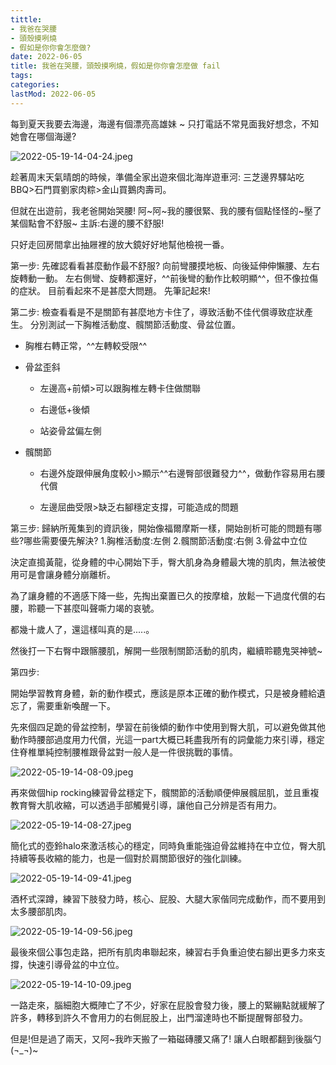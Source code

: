 ```yaml
---
tittle:
- 我爸在哭腰
- 頭殼摸咧燒
- 假如是你你會怎麼做?
date: 2022-06-05
title: 我爸在哭腰，頭殼摸咧燒，假如是你你會怎麼做 fail
tags:
categories:
lastMod: 2022-06-05
---
```



每到夏天我要去海邊，海邊有個漂亮高雄妹 ~
只打電話不常見面我好想念，不知她會在哪個海邊?

![2022-05-19-14-04-24.jpeg](/assets/2022-05-19-14-04-24.jpeg)

趁著周末天氣晴朗的時候，準備全家出遊來個北海岸遊車河:
三芝邊界驛站吃BBQ>石門買劉家肉粽>金山買鵝肉壽司。

但就在出遊前，我老爸開始哭腰!
阿~阿~我的腰很緊、我的腰有個點怪怪的~壓了某個點會不舒服~
主訴:右邊的腰不舒服!

只好走回房間拿出抽屜裡的放大鏡好好地幫他檢視一番。

第一步:
先確認看看甚麼動作最不舒服?
向前彎腰摸地板、向後延伸伸懶腰、左右旋轉動一動。
左右側彎、旋轉都還好，^^前後彎的動作比較明顯^^，但不像拉傷的症狀。
目前看起來不是甚麼大問題。
先筆記起來!

第二步:
檢查看看是不是關節有甚麼地方卡住了，導致活動不佳代償導致症狀產生。
分別測試一下胸椎活動度、髖關節活動度、骨盆位置。

  + 胸椎右轉正常，^^左轉較受限^^

  + 骨盆歪斜

    + 左邊高+前傾>可以跟胸椎左轉卡住做關聯

    + 右邊低+後傾

    + 站姿骨盆偏左側

  + 髖關節

    + 右邊外旋跟伸展角度較小>顯示^^右邊臀部很難發力^^，做動作容易用右腰代償

    + 左邊屈曲受限>缺乏右腳穩定支撐，可能造成的問題

第三步:
歸納所蒐集到的資訊後，開始像福爾摩斯一樣，開始剖析可能的問題有哪些?哪些需要優先解決?
1.胸椎活動度:左側
2.髖關節活動度:右側
3.骨盆中立位

決定直搗黃龍，從身體的中心開始下手，臀大肌身為身體最大塊的肌肉，無法被使用可是會讓身體分崩離析。

為了讓身體的不適感下降一些，先掏出棄置已久的按摩槍，放鬆一下過度代償的右腰，聆聽一下甚麼叫聲嘶力竭的哀號。

都幾十歲人了，還這樣叫真的是.....。

然後打一下右臀中跟髂腰肌，解開一些限制關節活動的肌肉，繼續聆聽鬼哭神號~

第四步:

開始學習教育身體，新的動作模式，應該是原本正確的動作模式，只是被身體給遺忘了，需要重新喚醒一下。

先來個四足跪的骨盆控制，學習在前後傾的動作中使用到臀大肌，可以避免做其他動作時腰部過度用力代償，光這一part大概已耗盡我所有的詞彙能力來引導，穩定住脊椎單純控制腰椎跟骨盆對一般人是一件很挑戰的事情。

![2022-05-19-14-08-09.jpeg](/assets/2022-05-19-14-08-09.jpeg)

再來做個hip rocking練習骨盆穩定下，髖關節的活動順便伸展髖屈肌，並且重複教育臀大肌收縮，可以透過手部觸覺引導，讓他自己分辨是否有用力。

![2022-05-19-14-08-27.jpeg](/assets/2022-05-19-14-08-27.jpeg)

簡化式的壺鈴halo來激活核心的穩定，同時負重能強迫骨盆維持在中立位，臀大肌持續等長收縮的能力，也是一個對於肩關節很好的強化訓練。

![2022-05-19-14-09-41.jpeg](/assets/2022-05-19-14-09-41.jpeg)

酒杯式深蹲，練習下肢發力時，核心、屁股、大腿大家偕同完成動作，而不要用到太多腰部肌肉。

![2022-05-19-14-09-56.jpeg](/assets/2022-05-19-14-09-56.jpeg)

最後來個公事包走路，把所有肌肉串聯起來，練習右手負重迫使右腳出更多力來支撐，快速引導骨盆的中立位。

![2022-05-19-14-10-09.jpeg](/assets/2022-05-19-14-10-09.jpeg)

一路走來，腦細胞大概陣亡了不少，好家在屁股會發力後，腰上的緊繃點就緩解了許多，轉移到許久不會用力的右側屁股上，出門溜達時也不斷提醒臀部發力。

但是!但是過了兩天，又阿~我昨天搬了一箱磁磚腰又痛了!
讓人白眼都翻到後腦勺(¬_¬)~
